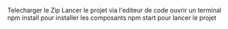 Telecharger le Zip
Lancer le projet via l'editeur de code
ouvrir un terminal
npm install pour installer les composants
npm start pour lancer le projet
